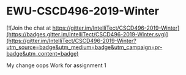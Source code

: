 # EWU-CSCD496-2019-Winter

[![Join the chat at https://gitter.im/IntelliTect/CSCD496-2019-Winter](https://badges.gitter.im/IntelliTect/CSCD496-2019-Winter.svg)](https://gitter.im/IntelliTect/CSCD496-2019-Winter?utm_source=badge&utm_medium=badge&utm_campaign=pr-badge&utm_content=badge)

My change oops
Work for assignment 1